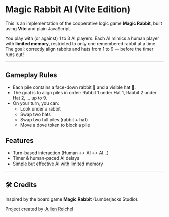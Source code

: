 # Magic Rabbit AI (Vite Edition)

This is an implementation of the cooperative logic game **Magic Rabbit**, built using **Vite** and plain JavaScript.

You play with (or against) 1 to 3 AI players. Each AI mimics a human player with **limited memory**, restricted to only one remembered rabbit at a time. The goal: correctly align rabbits and hats from 1 to 9 — before the timer runs out!

---

## Gameplay Rules

- Each pile contains a face-down rabbit 🐇 and a visible hat 🎩.
- The goal is to align piles in order: Rabbit 1 under Hat 1, Rabbit 2 under Hat 2, … up to 9.
- On your turn, you can:
  - Look under a rabbit
  - Swap two hats
  - Swap two full piles (rabbit + hat)
  - Move a dove token to block a pile

## Features

- Turn-based interaction (Human ↔ AI ↔ AI…)
- Timer & human-paced AI delays
- Simple but effective AI with limited memory

---

## 🛠️ Credits

Inspired by the board game **Magic Rabbit** (Lumberjacks Studio).

Project created by [Julien Reichel](https://github.com/julienreichel)
